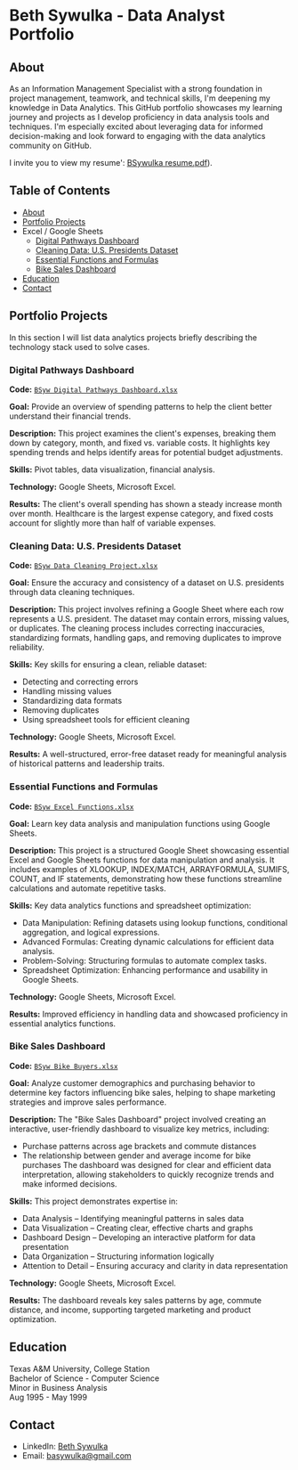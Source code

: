  # Beth Sywulka - Data Analyst Portfolio
## About
As an Information Management Specialist with a strong foundation in project management, teamwork, and technical skills, I'm deepening my knowledge in Data Analytics. This GitHub portfolio showcases my learning journey and projects as I develop proficiency in data analysis tools and techniques. I'm especially excited about leveraging data for informed decision-making and look forward to engaging with the data analytics community on GitHub.

I invite you to view my resume': [BSywulka resume.pdf](https://github.com/BSywulka/BSyw-Data-Analysis-Portfolio/blob/e6e77f72a7a50c813a5f20f1fdcf0f91f0409f1d/BSywulka%20resume.pdf)).


## Table of Contents
- [About](https://github.com//BSywulka/BSyw-Data-Analysis-Portfolio/blob/main/README.md#about)
- [Portfolio Projects](https://github.com/BSywulka/BSyw-Data-Analysis-Portfolio/blob/main/README.md#portfolio-projects)
- Excel / Google Sheets
    - [Digital Pathways Dashboard](https://github.com/BSywulka/BSyw-Data-Analysis-Portfolio#analyzing-client-spending-data)
    - [Cleaning Data: U.S. Presidents Dataset](https://github.com/BSywulka/BSyw-Data-Analysis-Portfolio#cleaning-data-us-presidents-dataset)
    - [Essential Functions and Formulas](https://github.com/BSywulka/BSyw-Data-Analysis-Portfolio#essential-functions-and-formulas)
    - [Bike Sales Dashboard](https://github.com/BSywulka/BSyw-Data-Analysis-Portfolio#bike-sales-dashboard)
- [Education](https://github.com/BSywulka/BSyw-Data-Analysis-Portfolio/blob/main/README.md#education)  
- [Contact](https://github.com/BSywulka/BSyw-Data-Analysis-Portfolio/blob/main/README.md#contacts)
## Portfolio Projects
In this section I will list data analytics projects briefly describing the technology stack used to solve cases.

### Digital Pathways Dashboard
**Code:** [`BSyw Digital Pathways Dashboard.xlsx`](https://docs.google.com/spreadsheets/d/10QZ414hwLU2CwHyFPuA3L2pNiNp5PnLozUgTqkMTYE4/edit?usp=sharing)

**Goal:** Provide an overview of spending patterns to help the client better understand their financial trends.

**Description:** This project examines the client's expenses, breaking them down by category, month, and fixed vs. variable costs. It highlights key spending trends and helps identify areas for potential budget adjustments.

**Skills:** Pivot tables, data visualization, financial analysis.

**Technology:** Google Sheets, Microsoft Excel.

**Results:** The client's overall spending has shown a steady increase month over month. Healthcare is the largest expense category, and fixed costs account for slightly more than half of variable expenses.

### Cleaning Data: U.S. Presidents Dataset
**Code:** [`BSyw Data Cleaning Project.xlsx`](https://docs.google.com/spreadsheets/d/1-nmlRq9wXxXU8C4ikruNM4myD5d9gRJ_/edit?usp=sharing&ouid=113591391992023438063&rtpof=true&sd=true)

**Goal:** Ensure the accuracy and consistency of a dataset on U.S. presidents through data cleaning techniques.

**Description:** This project involves refining a Google Sheet where each row represents a U.S. president. The dataset may contain errors, missing values, or duplicates. The cleaning process includes correcting inaccuracies, standardizing formats, handling gaps, and removing duplicates to improve reliability.

**Skills:** Key skills for ensuring a clean, reliable dataset:
- Detecting and correcting errors
- Handling missing values
- Standardizing data formats
- Removing duplicates
- Using spreadsheet tools for efficient cleaning

**Technology:** Google Sheets, Microsoft Excel.

**Results:** A well-structured, error-free dataset ready for meaningful analysis of historical patterns and leadership traits.

### Essential Functions and Formulas
**Code:** [`BSyw Excel Functions.xlsx`](https://docs.google.com/spreadsheets/d/1jVspRNA8kDI2Q996mr4BzMJ5vN3UAMMZ/edit?usp=sharing&ouid=113591391992023438063&rtpof=true&sd=true)

**Goal:** Learn key data analysis and manipulation functions using Google Sheets.

**Description:** This project is a structured Google Sheet showcasing essential Excel and Google Sheets functions for data manipulation and analysis. It includes examples of XLOOKUP, INDEX/MATCH, ARRAYFORMULA, SUMIFS, COUNT, and IF statements, demonstrating how these functions streamline calculations and automate repetitive tasks.

**Skills:** Key data analytics functions and spreadsheet optimization:
- Data Manipulation: Refining datasets using lookup functions, conditional aggregation, and logical expressions.
- Advanced Formulas: Creating dynamic calculations for efficient data analysis.
- Problem-Solving: Structuring formulas to automate complex tasks.
- Spreadsheet Optimization: Enhancing performance and usability in Google Sheets.

**Technology:** Google Sheets, Microsoft Excel.

**Results:** Improved efficiency in handling data and showcased proficiency in essential analytics functions.

### Bike Sales Dashboard
**Code:** [`BSyw Bike Buyers.xlsx`](https://docs.google.com/spreadsheets/d/1w-oiyYH7XUJD8ln9hTpz0Y6vcLc0APPR/edit?usp=sharing&ouid=118302040670753691261&rtpof=true&sd=true)

**Goal:**  Analyze customer demographics and purchasing behavior to determine key factors influencing bike sales, helping to shape marketing strategies and improve sales performance.

**Description:** The "Bike Sales Dashboard" project involved creating an interactive, user-friendly dashboard to visualize key metrics, including:
- Purchase patterns across age brackets and commute distances
- The relationship between gender and average income for bike purchases
The dashboard was designed for clear and efficient data interpretation, allowing stakeholders to quickly recognize trends and make informed decisions.

**Skills:**  This project demonstrates expertise in:
- Data Analysis – Identifying meaningful patterns in sales data
- Data Visualization – Creating clear, effective charts and graphs
- Dashboard Design – Developing an interactive platform for data presentation
- Data Organization – Structuring information logically
- Attention to Detail – Ensuring accuracy and clarity in data representation

**Technology:** Google Sheets, Microsoft Excel.

**Results:** The dashboard reveals key sales patterns by age, commute distance, and income, supporting targeted marketing and product optimization.

## Education
Texas A&M University, College Station <br>
Bachelor of Science - Computer Science <br>
Minor in Business Analysis <br>
Aug 1995 - May 1999 <br>

## Contact
- LinkedIn: [Beth Sywulka](https://www.linkedin.com/in/beth-sywulka-4a9078345/)
- Email: basywulka@gmail.com
